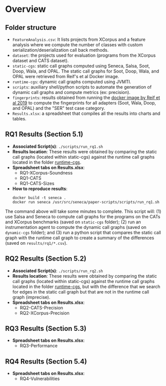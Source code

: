 # Overview

## Folder structure

- `FeatureAnalysis.csv`: It lists projects from XCorpus and a feature analysis where we compute the number of classes with custom serialization/deserialization call back methods. 
- `dataset`: the projects used for evaluation (programs from the XCorpus dataset and  CATS dataset).
- `static-cgs`: static call graphs computed using Seneca, Salsa, Soot, Doop, Wala, and OPAL. The static call graphs for Soot, Doop, Wala, and OPAL were retrieved from Reif's et al Docker image.
- `runtime-cgs`: dynamic call graphs computed using JVMTI.
- `scripts`: auxiliary shell/python scripts to automate the generation of dynamic call graphs and compute metrics (ex: precision).
- `fingerprints`: results obtained from running the [docker image by Reif et al 2019](https://hub.docker.com/r/mreif/jcg) to compute the fingerprints for all adapters (Soot, Wala, Doop, and OPAL) and  the "SER" test case category.
- `Results.xlsx`: a spreadsheet that compiles all the results into charts and tables.




## RQ1 Results (Section 5.1)

- **Associated Script(s)**: `./scripts/run_rq1.sh`
- **Results location**: These results were obtained by comparing the static call graphs (located within static-cgs) against the runtime call graphs located in the folder [runtime-cgs](runtime-cgs).
- **Spreadsheet tabs on Results.xlsx**: 
	- RQ1-XCorpus-Soundness
	- RQ1-CATS
	- RQ1-CATS-Sizes
- **How to reproduce results**:
	```
	docker build -t seneca .
	docker run seneca /usr/src/seneca/paper-scripts/scripts/run_rq1.sh
	```

The command above will take some minutes to complete. This script will:
	(1) use Salsa and Seneca to compute call graphs for the programs on the CATs and XCorpus benchmarks (saved on `static-cgs` folder); 
	(2) run an instrumentation agent to compute the dynamic call graphs  (saved on `dynamic-cgs` folder); and
	(3) run a python script that compares the static call graph with the runtime call graph to create a summary of the differences (saved on `results/rq1/*.csv`).


## RQ2 Results (Section 5.2)

- **Associated Script(s)**: `./scripts/run_rq2.sh`
- **Results location**: These results were obtained by comparing the static call graphs (located within static-cgs) against the runtime call graphs located in the folder [runtime-cgs](runtime-cgs), but with the difference that we search for edges in the static call graph but that are not in the runtime call graph (imprecise).
- **Spreadsheet tabs on Results.xlsx**: 
	- RQ2-CATS-Precision
	- RQ2-XCorpus-Precision
	

## RQ3 Results (Section 5.3)
- **Spreadsheet tabs on Results.xlsx**: 
	- RQ3-Performance

## RQ4 Results (Section 5.4)
- **Spreadsheet tabs on Results.xlsx**: 
	- RQ4-Vulnerabilities